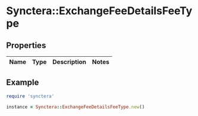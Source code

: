 # Synctera::ExchangeFeeDetailsFeeType

## Properties

| Name | Type | Description | Notes |
| ---- | ---- | ----------- | ----- |

## Example

```ruby
require 'synctera'

instance = Synctera::ExchangeFeeDetailsFeeType.new()
```

